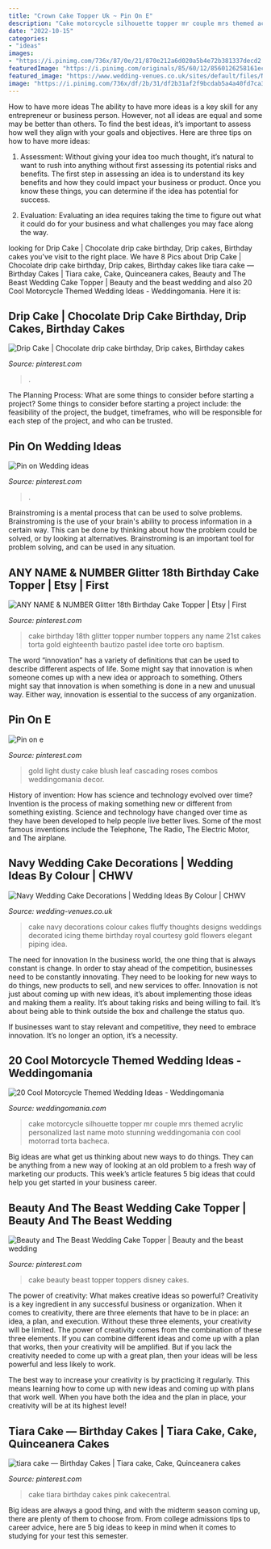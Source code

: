```yaml
---
title: "Crown Cake Topper Uk ~ Pin On E"
description: "Cake motorcycle silhouette topper mr couple mrs themed acrylic personalized last name moto stunning weddingomania con cool motorrad torta bacheca"
date: "2022-10-15"
categories:
- "ideas"
images:
- "https://i.pinimg.com/736x/87/0e/21/870e212a6d020a5b4e72b381337decd2.jpg"
featuredImage: "https://i.pinimg.com/originals/85/60/12/8560126258161ec39d7ef9172aaa865a.jpg"
featured_image: "https://www.wedding-venues.co.uk/sites/default/files/Navy-Wedding-Cake-Decorations-fluffythoughts.jpg"
image: "https://i.pinimg.com/736x/df/2b/31/df2b31af2f9bcdab5a4a40fd7ca39769.jpg"
---
```



How to have more ideas
The ability to have more ideas is a key skill for any entrepreneur or business person. However, not all ideas are equal and some may be better than others. To find the best ideas, it’s important to assess how well they align with your goals and objectives. Here are three tips on how to have more ideas:
1. Assessment: Without giving your idea too much thought, it’s natural to want to rush into anything without first assessing its potential risks and benefits. The first step in assessing an idea is to understand its key benefits and how they could impact your business or product. Once you know these things, you can determine if the idea has potential for success.

2. Evaluation: Evaluating an idea requires taking the time to figure out what it could do for your business and what challenges you may face along the way.

	

		
looking for Drip Cake | Chocolate drip cake birthday, Drip cakes, Birthday cakes you've visit to the right place. We have 8 Pics about Drip Cake | Chocolate drip cake birthday, Drip cakes, Birthday cakes like tiara cake — Birthday Cakes | Tiara cake, Cake, Quinceanera cakes, Beauty and The Beast Wedding Cake Topper | Beauty and the beast wedding and also 20 Cool Motorcycle Themed Wedding Ideas - Weddingomania. Here it is:
		
    
## Drip Cake | Chocolate Drip Cake Birthday, Drip Cakes, Birthday Cakes

<img loading=lazy src="https://i.pinimg.com/736x/87/0e/21/870e212a6d020a5b4e72b381337decd2.jpg" onerror="this.onerror=null;this.src='https://tse2.mm.bing.net/th?id=OIP.q5tdXIqfORZiu32npS0MVgHaKh&amp;pid=15.1';" alt="Drip Cake | Chocolate drip cake birthday, Drip cakes, Birthday cakes">

_Source: pinterest.com_

>. 

	

The Planning Process: What are some things to consider before starting a project?
Some things to consider before starting a project include: the feasibility of the project, the budget, timeframes, who will be responsible for each step of the project, and who can be trusted.

    
## Pin On Wedding Ideas

<img loading=lazy src="https://i.pinimg.com/736x/df/2b/31/df2b31af2f9bcdab5a4a40fd7ca39769.jpg" onerror="this.onerror=null;this.src='https://tse1.mm.bing.net/th?id=OIP.De15U1Mz89-8MTS3VrHD5AHaJ3&amp;pid=15.1';" alt="Pin on Wedding ideas">

_Source: pinterest.com_

>. 

	

Brainstroming is a mental process that can be used to solve problems. Brainstroming is the use of your brain's ability to process information in a certain way. This can be done by thinking about how the problem could be solved, or by looking at alternatives. Brainstroming is an important tool for problem solving, and can be used in any situation.

    
## ANY NAME &amp; NUMBER Glitter 18th Birthday Cake Topper | Etsy | First

<img loading=lazy src="https://i.pinimg.com/736x/09/b5/07/09b507f4f98497b15d1eb855045f3085--th-birthday-cake-birthday-cake-toppers.jpg" onerror="this.onerror=null;this.src='https://tse3.mm.bing.net/th?id=OIP.L-Fs3Po-WbXDgzd68vYSFgHaJ4&amp;pid=15.1';" alt="ANY NAME &amp; NUMBER Glitter 18th Birthday Cake Topper | Etsy | First">

_Source: pinterest.com_

>cake birthday 18th glitter topper number toppers any name 21st cakes torta gold eighteenth bautizo pastel idee torte oro baptism. 

	

The word “innovation” has a variety of definitions that can be used to describe different aspects of life. Some might say that innovation is when someone comes up with a new idea or approach to something. Others might say that innovation is when something is done in a new and unusual way. Either way, innovation is essential to the success of any organization.

    
## Pin On E

<img loading=lazy src="https://i.pinimg.com/736x/5f/56/e3/5f56e3bd3f96d0bef16dcc64c64e9bb7.jpg" onerror="this.onerror=null;this.src='https://tse3.mm.bing.net/th?id=OIP.yLZLrIXiqkMHe1AYm_fzJgHaK9&amp;pid=15.1';" alt="Pin on e">

_Source: pinterest.com_

>gold light dusty cake blush leaf cascading roses combos weddingomania decor. 

	

History of invention: How has science and technology evolved over time?
Invention is the process of making something new or different from something existing. Science and technology have changed over time as they have been developed to help people live better lives. Some of the most famous inventions include the Telephone, The Radio, The Electric Motor, and The airplane.

    
## Navy Wedding Cake Decorations | Wedding Ideas By Colour | CHWV

<img loading=lazy src="https://www.wedding-venues.co.uk/sites/default/files/Navy-Wedding-Cake-Decorations-fluffythoughts.jpg" onerror="this.onerror=null;this.src='https://tse1.mm.bing.net/th?id=OIP.eFqC7946g5hYGI8VRsmaSAHaLB&amp;pid=15.1';" alt="Navy Wedding Cake Decorations | Wedding Ideas By Colour | CHWV">

_Source: wedding-venues.co.uk_

>cake navy decorations colour cakes fluffy thoughts designs weddings decorated icing theme birthday royal courtesy gold flowers elegant piping idea. 

	

The need for innovation
In the business world, the one thing that is always constant is change. In order to stay ahead of the competition, businesses need to be constantly innovating. They need to be looking for new ways to do things, new products to sell, and new services to offer.
Innovation is not just about coming up with new ideas, it’s about implementing those ideas and making them a reality. It’s about taking risks and being willing to fail. It’s about being able to think outside the box and challenge the status quo.

If businesses want to stay relevant and competitive, they need to embrace innovation. It’s no longer an option, it’s a necessity.

    
## 20 Cool Motorcycle Themed Wedding Ideas - Weddingomania

<img loading=lazy src="http://i.weddingomania.com/2016/08/Stunning-silhouette-cake-topper.jpg" onerror="this.onerror=null;this.src='https://tse4.mm.bing.net/th?id=OIP.d8A3IyQp29PYrS0n3HZEJgHaKu&amp;pid=15.1';" alt="20 Cool Motorcycle Themed Wedding Ideas - Weddingomania">

_Source: weddingomania.com_

>cake motorcycle silhouette topper mr couple mrs themed acrylic personalized last name moto stunning weddingomania con cool motorrad torta bacheca. 

	

Big ideas are what get us thinking about new ways to do things. They can be anything from a new way of looking at an old problem to a fresh way of marketing our products. This week’s article features 5 big ideas that could help you get started in your business career.

    
## Beauty And The Beast Wedding Cake Topper | Beauty And The Beast Wedding

<img loading=lazy src="https://i.pinimg.com/originals/85/60/12/8560126258161ec39d7ef9172aaa865a.jpg" onerror="this.onerror=null;this.src='https://tse3.mm.bing.net/th?id=OIP.c1lqaLfjpE1bhOjQ59XQJwHaLH&amp;pid=15.1';" alt="Beauty and The Beast Wedding Cake Topper | Beauty and the beast wedding">

_Source: pinterest.com_

>cake beauty beast topper toppers disney cakes. 

	

The power of creativity: What makes creative ideas so powerful?
Creativity is a key ingredient in any successful business or organization. When it comes to creativity, there are three elements that have to be in place: an idea, a plan, and execution. Without these three elements, your creativity will be limited. 
The power of creativity comes from the combination of these three elements. If you can combine different ideas and come up with a plan that works, then your creativity will be amplified. But if you lack the creativity needed to come up with a great plan, then your ideas will be less powerful and less likely to work. 

The best way to increase your creativity is by practicing it regularly. This means learning how to come up with new ideas and coming up with plans that work well. When you have both the idea and the plan in place, your creativity will be at its highest level!

    
## Tiara Cake — Birthday Cakes | Tiara Cake, Cake, Quinceanera Cakes

<img loading=lazy src="https://i.pinimg.com/736x/36/53/a7/3653a76d79fe50d2e463e5e4c0125aaf---birthday-birthday-party-ideas.jpg" onerror="this.onerror=null;this.src='https://tse4.mm.bing.net/th?id=OIP.MWHLsuO26-pHEbj_S6JLDgHaJ6&amp;pid=15.1';" alt="tiara cake — Birthday Cakes | Tiara cake, Cake, Quinceanera cakes">

_Source: pinterest.com_

>cake tiara birthday cakes pink cakecentral. 

	

Big ideas are always a good thing, and with the midterm season coming up, there are plenty of them to choose from. From college admissions tips to career advice, here are 5 big ideas to keep in mind when it comes to studying for your test this semester.

